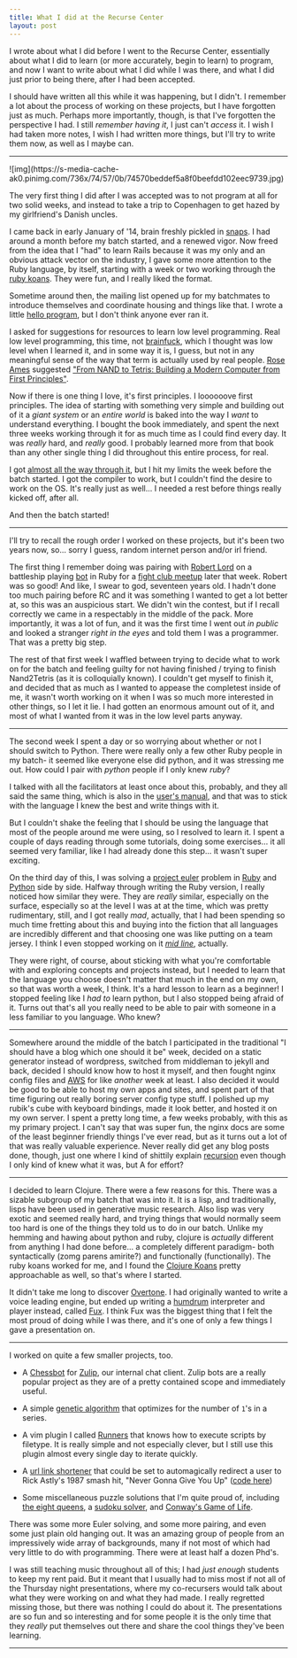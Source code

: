 ```yaml
---
title: What I did at the Recurse Center
layout: post
---
```


I wrote about what I did before I went to the Recurse Center, essentially about
what I did to learn (or more accurately, begin to learn) to program, and now I want
to write about what I did while I was there, and what I did just prior to
being there, after I had been accepted.

I should have written all this while it was happening, but I didn't. I remember
a lot about the process of working on these projects, but I have forgotten just
as much. Perhaps more importantly, though, is that I've forgotten the
perspective I had. I still _remember having it_, I just can't _access_ it. I
wish I had taken more notes, I wish I had written more things, but I'll try to
write them now, as well as I maybe can.

<hr>
![img](https://s-media-cache-ak0.pinimg.com/736x/74/57/0b/74570beddef5a8f0beefdd102eec9739.jpg)

The very first thing I did after I was accepted was to not program at all for
two solid weeks, and instead to take a trip to Copenhagen to get hazed by my
girlfriend's Danish uncles.

I came back in early January of '14, brain freshly pickled in
[snaps](https://en.wikipedia.org/wiki/Snap://en.wikipedia.org/wiki/Snaps). I had
around a month before my batch started, and a renewed vigor. Now freed
from the idea that I "had" to learn Rails because it was my only and an obvious
attack vector on the industry, I gave some more attention to the Ruby language,
by itself, starting with a week or two working through the
[ruby koans](http://rubykoans.com/). They were fun, and I really liked the format.

Sometime around then, the mailing list opened up for my batchmates to introduce
themselves and coordinate housing and things like that. I wrote a little
[hello program](https://github.com/urthbound/hello), but I don't think anyone
ever ran it.

I asked for suggestions for resources to learn low level programming. Real low
level programming, this time, not [brainfuck](/how-brainfuck-works/), which I
thought was low level when I learned it, and in some way it is, I guess, but
not in any meaningful sense of the way that term is actually used by real
people. [Rose Ames](https://superluser.recurse.com/) suggested ["From NAND to
Tetris: Building a Modern Computer from First
Principles"](http://www.nand2tetris.org/).

Now if there is one thing I love, it's first principles. I loooooove first
principles. The idea of starting with something very simple and building out of
it a _giant system_ or an _entire world_ is baked into the way I _want_ to
understand everything. I bought the book immediately, and spent the next three
weeks working through it for as much time as I could find every day. It was
_really_ hard, and _really_ good. I probably learned more from that book than
any other single thing I did throughout this entire process, for real.

I got [almost all the way through it](https://github.com/urthbound/nand2tetris),
but I hit my limits the week before the batch started. I got the compiler to
work, but I couldn't find the desire to work on the OS. It's really just as
well... I needed a rest before things really kicked off, after all.

And then the batch started!

<hr>

I'll try to recall the rough order I worked on these projects, but it's been
two years now, so... sorry I guess, random internet person and/or irl friend.

The first thing I remember doing was pairing with [Robert Lord](https://lord.io/)
on a battleship playing [bot](https://github.com/urthbound/battleship) in Ruby
for a [fight club meetup](http://www.meetup.com/Ruby-Fight-Club/events/164727382/)
later that week. Robert was so good! And like, I swear to god, seventeen years
old. I hadn't done too much pairing before RC and it was something I wanted to
get a lot better at, so this was an auspicious start. We didn't win the
contest, but if I recall correctly we came in a respectably in the middle of the pack.
More importantly, it was a lot of fun, and it was the first time I went out _in
public_ and looked a stranger _right in the eyes_ and told them I was a programmer.
That was a pretty big step.

The rest of that first week I waffled between trying to decide what to work on
for the batch and feeling guilty for not having finished / trying to finish
Nand2Tetris (as it is colloquially known). I couldn't get myself to finish it,
and decided that as much as I wanted to appease the completest inside of me, it
wasn't worth working on it when I was so much more interested in other things,
so I let it lie. I had gotten an enormous amount out of it, and most of what I
wanted from it was in the low level parts anyway.

<hr>

The second week I spent a day or so worrying about whether or not I should
switch to Python. There were really only a few other Ruby people in my batch-
it seemed like everyone else did python, and it was stressing me out. How could
I pair with _python_ people if I only knew _ruby_?

I talked with all the facilitators at least once about this, probably, and they
all said the same thing, which is also in the [user's manual](https://www.recurse.com/manual),
and that was to stick with the language I knew the best and write things with it.

But I couldn't shake the feeling that I should be using the language that most
of the people around me were using, so I resolved to learn it. I spent a
couple of days reading through some tutorials, doing some exercises... it all
seemed very familiar, like I had already done this step... it wasn't super
exciting.

On the third day of this, I was solving a [project euler](https://projecteuler.net/)
problem in
[Ruby](https://github.com/urthbound/euler/blob/master/18_max_path_sum.rb) and
[Python](https://github.com/urthbound/euler/blob/master/18_max_path_sum.py)
side by side. Halfway through writing the Ruby version, I really noticed how
similar they were. They are _really_ similar, especially on the surface,
especially so at the level I was at at the time, which was pretty
rudimentary, still, and I got really _mad_, actually, that I had been spending so
much time fretting about this and buying into the fiction that all languages
are incredibly different and that choosing one was like putting on a team
jersey. I think I even stopped working on it
[_mid line_](https://github.com/urthbound/euler/blob/master/18_max_path_sum.rb#L40), actually.

They were right, of course, about sticking with what you're comfortable with
and exploring concepts and projects instead, but I needed to learn that the
language you choose doesn't matter that much in the end on my own, so that was
worth a week, I think. It's a hard lesson to learn as a beginner! I stopped
feeling like I _had to_ learn python, but I also stopped being afraid of it.
Turns out that's all you really need to be able to pair with someone in a less
familiar to you language. Who knew?

<hr>


Somewhere around the middle of the batch I participated in the traditional "I
should have a blog which one should it be" week, decided on a static generator
instead of wordpress, switched from middleman to jekyll and back, decided I
should know how to host it myself, and then fought nginx config files and [AWS](/into-the-cloud-a-quick-aws-primer/)
for like _another_ week at least. I also decided it would be good to be able to host my
own apps and sites, and spent part of that time figuring out really boring
server config type stuff. I polished up my rubik's cube with keyboard
bindings, made it look better, and hosted it on my own server.  I spent a
pretty long time, a few weeks probably, with this as my primary project. I
can't say that was super fun, the nginx docs are some of the least beginner
friendly things I've ever read, but as it turns out a lot of that was
really valuable experience. Never really did get any blog posts done,
though, just one where I kind of shittily explain [recursion](/recursion/)
even though I only kind of knew what it was, but A for effort?

<hr>

I decided to learn Clojure. There were a few reasons for this. There was a
sizable subgroup of my batch that was into it. It is a lisp, and traditionally,
lisps have been used in generative music research. Also lisp was very exotic
and seemed really hard, and trying things that would normally seem too hard is
one of the things they told us to do in our batch. Unlike my hemming and hawing
about python and ruby, clojure is _actually_ different from anything I had done
before... a completely different paradigm- both syntactically (zomg parens
amirite?) and functionally (functionally). The ruby koans worked for me, and I
found the [Clojure Koans](http://clojurekoans.com/) pretty approachable as
well, so that's where I started.

It didn't take me long to discover [Overtone](http://overtone.github.io/).  I
had originally wanted to write a voice leading engine, but ended up writing a
[humdrum](http://www.musiccog.ohio-state.edu/Humdrum/) interpreter and player
instead, called [Fux](https://github.com/urthbound/fux). I think Fux was the
biggest thing that I felt the most proud of doing while I was there, and it's
one of only a few things I gave a presentation on.

<hr>

I worked on quite a few smaller projects, too.

- A [Chessbot](https://github.com/urthbound/chessbot) for
[Zulip](https://zulip.org/), our internal chat client. Zulip bots are a really
popular project as they are of a pretty contained scope and immediately useful.

- A simple [genetic algorithm](http://localhost:4567/a-simple-gene/) that
  optimizes for the number of `1`'s in a series.

- A vim plugin I called [Runners](https://github.com/urthbound/vim-runners)
  that knows how to execute scripts by filetype. It is really simple and not
  especially clever, but I still use this plugin almost every single day to iterate
  quickly.

- A [url link shortener](https://www.youtube.com/watch?v=dQw4w9WgXcQ) that
  could be set to automagically redirect a user to Rick Astly's 1987 smash hit,
  "Never Gonna Give You Up" ([code here](https://github.com/urthbound/rickroller))

- Some miscellaneous puzzle solutions that I'm quite proud of, including [the
  eight queens](https://github.com/urthbound/puzzles/blob/master/eightqueens.rb),
  a [sudoku solver](https://github.com/urthbound/puzzles/blob/master/sudoku.r://github.com/urthbound/puzzles/blob/master/sudoku.rb),
  and [Conway's Game of Life](https://github.com/urthbound/terrorium/blob/master/life.rb).

There was some more Euler solving, and some more pairing, and even some just
plain old hanging out. It was an amazing group of people from an impressively
wide array of backgrounds, many if not most of which had very little to do with
programming. There were at least half a dozen Phd's.

I was still teaching music throughout all of this; I had _just enough_ students
to keep my rent paid. But it meant that I usually had to miss most if not all
of the Thursday night presentations, where my co-recursers would talk about
what they were working on and what they had made. I really regretted missing
those, but there was nothing I could do about it. The presentations are so fun
and so interesting and for some people it is the only time that they _really_
put themselves out there and share the cool things they've been learning.

<hr>

